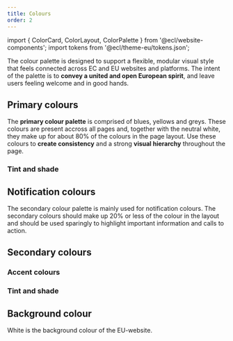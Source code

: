 ```yaml
---
title: Colours
order: 2
---
```


import { ColorCard, ColorLayout, ColorPalette } from '@ecl/website-components';
import tokens from '@ecl/theme-eu/tokens.json';

The colour palette is designed to support a flexible, modular visual style that feels connected across EC and EU websites and platforms. The intent of the palette is to **convey a united and open European spirit**, and leave users feeling welcome and in good hands.

## Primary colours

The **primary colour palette** is comprised of blues, yellows and greys. These colours are present accross all pages and, together with the neutral white, they make up for about 80% of the colours in the page layout. Use these colours to **create consistency** and a strong **visual hierarchy** throughout the page.

<ColorLayout>
  <ColorCard tokens={tokens} name="COLOR_PRIMARY" />
  <ColorCard tokens={tokens} name="COLOR_SECONDARY" />
  <ColorCard tokens={tokens} name="COLOR_TEXT" />
</ColorLayout>

### Tint and shade

<ColorLayout>
  <ColorPalette tokens={tokens} category="color.variations.1" />
  <ColorPalette tokens={tokens} category="color.variations.2" />
  <ColorPalette tokens={tokens} category="color.variations.3" />
</ColorLayout>

## Notification colours

The secondary colour palette is mainly used for notification colours. The secondary colours should make up 20% or less of the colour in the layout and should be used sparingly to highlight important information and calls to action.

<ColorLayout cols="12 m-3">
  <ColorCard tokens={tokens} name="COLOR_BLUE" />
  <ColorCard tokens={tokens} name="COLOR_ORANGE" />
  <ColorCard tokens={tokens} name="COLOR_GREEN" />
  <ColorCard tokens={tokens} name="COLOR_RED" />
</ColorLayout>

## Secondary colours

### Accent colours

<ColorLayout>
  <ColorCard tokens={tokens} name="COLOR_ACCENT_BLUE_100" />
  <ColorCard tokens={tokens} name="COLOR_ACCENT_BLUE_30" />
</ColorLayout>

### Tint and shade

<ColorLayout cols="12 m-3">
  <ColorPalette tokens={tokens} category="color.variations.5" />
  <ColorPalette tokens={tokens} category="color.variations.6" />
  <ColorPalette tokens={tokens} category="color.variations.7" />
  <ColorPalette tokens={tokens} category="color.variations.8" />
</ColorLayout>

## Background colour

White is the background colour of the EU-website.

<ColorLayout>
  <ColorCard tokens={tokens} name="COLOR_WHITE_100" />
  <ColorCard tokens={tokens} name="COLOR_BLUE_5" />
</ColorLayout>
